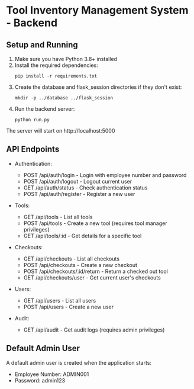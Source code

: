 # Tool Inventory Management System - Backend

## Setup and Running

1. Make sure you have Python 3.8+ installed
2. Install the required dependencies:
   ```
   pip install -r requirements.txt
   ```
3. Create the database and flask_session directories if they don't exist:
   ```
   mkdir -p ../database ../flask_session
   ```
4. Run the backend server:
   ```
   python run.py
   ```

The server will start on http://localhost:5000

## API Endpoints

- Authentication:
  - POST /api/auth/login - Login with employee number and password
  - POST /api/auth/logout - Logout current user
  - GET /api/auth/status - Check authentication status
  - POST /api/auth/register - Register a new user
  
- Tools:
  - GET /api/tools - List all tools
  - POST /api/tools - Create a new tool (requires tool manager privileges)
  - GET /api/tools/:id - Get details for a specific tool
  
- Checkouts:
  - GET /api/checkouts - List all checkouts
  - POST /api/checkouts - Create a new checkout
  - POST /api/checkouts/:id/return - Return a checked out tool
  - GET /api/checkouts/user - Get current user's checkouts
  
- Users:
  - GET /api/users - List all users
  - POST /api/users - Create a new user
  
- Audit:
  - GET /api/audit - Get audit logs (requires admin privileges)

## Default Admin User

A default admin user is created when the application starts:
- Employee Number: ADMIN001
- Password: admin123
